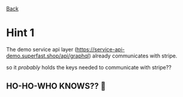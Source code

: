 [Back](task.md)

# Hint 1

The demo service api layer (https://service-api-demo.superfast.shop/api/graphql)
already communicates with stripe.

so it _probably_ holds the keys needed to communicate with stripe??

## HO-HO-WHO KNOWS?? 🎅
